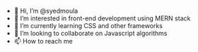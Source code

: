 - 👋 Hi, I’m @syedmoula
- 👀 I’m interested in front-end development using MERN stack
- 🌱 I’m currently learning CSS and other frameworks
- 💞️ I’m looking to collaborate on Javascript algorithms
- 📫 How to reach me 

<!---
syedmoula/syedmoula is a ✨ special ✨ repository because its `README.md` (this file) appears on your GitHub profile.
You can click the Preview link to take a look at your changes.
--->
